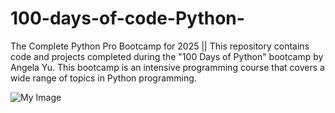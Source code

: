 # 100-days-of-code-Python-
The Complete Python Pro Bootcamp for 2025 || This repository contains code and projects completed during the "100 Days of Python" bootcamp by Angela Yu. This bootcamp is an intensive programming course that covers a wide range of topics in Python programming.

![My Image](https://repository-images.githubusercontent.com/344494700/f3cb0880-895f-11eb-8e3e-1eb4456d34df)